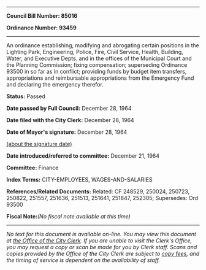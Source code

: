 

********

**Council Bill Number: 85016**
   
**Ordinance Number: 93459**
********

 An ordinance establishing, modifying and abrogating certain positions in the Lighting Park, Engineering, Police, Fire, Civil Service, Health, Building, Water, and Executive Depts. and in the offices of the Municipal Court and the Planning Commission; fixing compensation; superseding Ordinance 93500 in so far as in conflict; providing funds by budget item transfers, appropriations and reimbursable appropriations from the Emergency Fund and declaring the emergency therefor.

**Status:** Passed
   
**Date passed by Full Council:** December 28, 1964
   
**Date filed with the City Clerk:** December 28, 1964
   
**Date of Mayor's signature:** December 28, 1964
   
[(about the signature date)](/~public/approvaldate.htm)
   
   
   
**Date introduced/referred to committee:** December 21, 1964
   
**Committee:** Finance
   
   
**Index Terms:** CITY-EMPLOYEES, WAGES-AND-SALARIES

**References/Related Documents:** Related: CF 248529, 250024, 250723, 250822, 251557, 251636, 251513, 251641, 251847, 252305; Supersedes: Ord 93500

**Fiscal Note:**_(No fiscal note available at this time)_
********

_No text for this document is available on-line. You may view this document at [the Office of the City Clerk](http://www.seattle.gov/leg/clerk/contactUs.htm). If you are unable to visit the Clerk's Office, you may request a copy or scan be made for you by Clerk staff. Scans and copies provided by the Office of the City Clerk are subject to [copy fees](http://clerk.seattle.gov/~public/clerkfees.htm), and the timing of service is dependent on the availability of staff._


